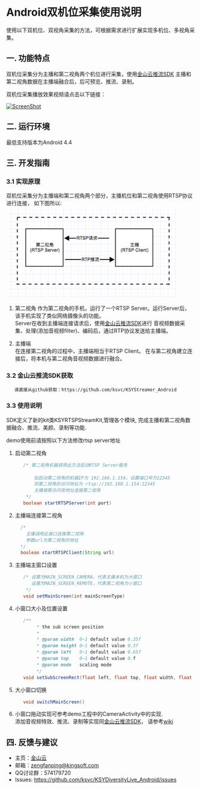 # Android双机位采集使用说明
  使用以下双机位、双视角采集的方法，可根据需求进行扩展实现多机位、多视角采集。

## 一. 功能特点
   
   双机位采集分为主播和第二视角两个机位进行采集，使用[金山云推流SDK](https://github.com/ksvc/KSYStreamer_Android)
   主播和第二视角数据在主播端融合后，后可预览、推流、录制。
   
   
 双机位采集播放效果视频请点击以下链接：
   
   [![ScreenShot](https://raw.githubusercontent.com/wiki/ksvc/KSYDiversityLive_Android/images/andoridmultiview-bilibili.jpg)](http://www.bilibili.com/video/av9530095)


## 二. 运行环境
   
   最低支持版本为Android 4.4
   
## 三. 开发指南

   ### 3.1 实现原理
   
   双机位采集分为主播端和第二视角两个部分，主播机位和第二视角使用RTSP协议进行连接，
   如下图所以:
        ![](https://github.com/sujia/image_foder/blob/master/rtsp_server.png) 
  
   1. 第二视角
      作为第二视角的手机，运行了一个RTSP Server。运行Server后，该手机实现了类似网络摄像头的功能。  
      Server在收到主播端连接请求后，使用[金山云推流SDK](https://github.com/ksvc/KSYStreamer_Android)进行
      音视频数据采集、处理(添加音视频filter)、编码后，通过RTP协议发送给主播端。  
   
   2. 主播端  
      在连接第二视角的过程中，主播端相当于RTSP Client。
      在与第二视角建立连接后，将本机与第二视角音视频数据进行融合。
   
   ### 3.2 金山云推流SDK获取   
       请直接从github获取：https://github.com/ksvc/KSYStreamer_Android
       
   ### 3.3 使用说明
   
   SDK定义了新的kit类KSYRTSPStreamKit,管理各个模块, 完成主播和第二视角数据融合、推流、美颜、录制等功能.  
   
   demo使用前请按照以下方法修改rtsp server地址
   
   1. 启动第二视角
   
      ```java
         /* 第二视角机器调用此方法启动RTSP Server服务
      
             如启动第二视角的机器IP为 192.168.1.154，设置端口号为12345
             则第二视角的访问地址为 rtsp://192.168.1.154:12345
             主播端需访问改地址连接第二视角
          */
         boolean startRTSPServer(int port)
      ```
      
   2. 主播端连接第二视角
   
      ```java
        /*
          主播调用此接口连接第二视角
          参数url为第二视角的地址
        */
        boolean startRTSPClient(String url)
      ```
   
   3. 主播端主窗口设置
      ```java
         /* 设置为MAIN_SCREEN_CAMERA，代表主播本机为大窗口
            设置为MAIN_SCREEN_REMOTE，代表第二视角为小窗口
          */
         void setMainScreen(int mainScreenType)
      
      ```
     
   4. 小窗口大小及位置设置
      ```java
         /**
              * the sub screen position
              *
              * @param width  0~1 default value 0.35f
              * @param height 0~1 default value 0.3f
              * @param left   0~1 default value 0.65f
              * @param top    0~1 default value 0.f
              * @param mode   scaling mode
              */
         void setSubScreenRect(float left, float top, float width, float height, int mode)
      ```

   5. 大小窗口切换
       ```java
          void switchMainScreen()
       ```
   
   6. 小窗口拖动实现可参考demo工程中的CameraActivity中的实现.  
      添加音视频特效、推流、录制等实现同[金山云推流SDK](https://github.com/ksvc/KSYStreamer_Android)，
      请参考[wiki](https://github.com/ksvc/KSYStreamer_Android/wiki)
       
## 四. 反馈与建议
- 主页：[金山云](http://www.ksyun.com/)
- 邮箱：<zengfanping@kingsoft.com>
- QQ讨论群：574179720
- Issues: <https://github.com/ksvc/KSYDiversityLive_Android/issues>

